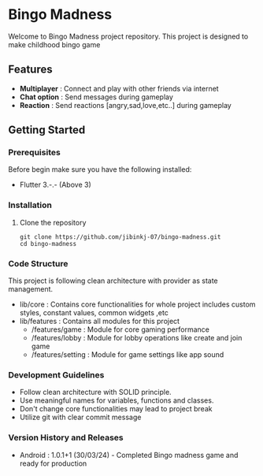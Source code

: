 # Bingo Madness

Welcome to Bingo Madness project repository. This project is designed to make childhood bingo game

## Features

- **Multiplayer** : Connect and play with other friends via internet
- **Chat option**  : Send messages during gameplay
- **Reaction**   : Send reactions [angry,sad,love,etc..] during gameplay

## Getting Started

### Prerequisites

Before begin make sure you have the following installed:

- Flutter 3.-.- (Above 3)

### Installation

1. Clone the repository

   ```
   git clone https://github.com/jibinkj-07/bingo-madness.git
   cd bingo-madness
   ```

### Code Structure

This project is following clean architecture with provider as state management.

- lib/core : Contains core functionalities for whole project includes custom styles, constant
  values, common widgets ,etc
- lib/features : Contains all modules for this project
    - /features/game : Module for core gaming performance
    - /features/lobby : Module for lobby operations like create and join game
    - /features/setting : Module for game settings like app sound

### Development Guidelines

- Follow clean architecture with SOLID principle.
- Use meaningful names for variables, functions and classes.
- Don\'t change core functionalities may lead to project break
- Utilize git with clear commit message

### Version History and Releases

- Android : 1.0.1+1 (30/03/24) - Completed Bingo madness game and ready for production
